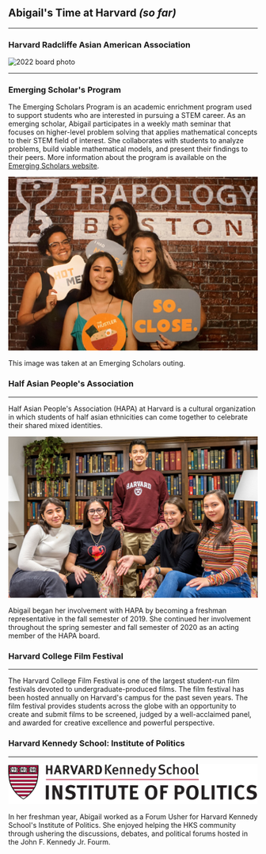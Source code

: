 ## Abigail's Time at Harvard *(so far)*
-------------------------

### Harvard Radcliffe Asian American Association

![2022 board photo](https://github.com/abical/abical.github.io/blob/master/p%20image/DSC03426.JPG?raw=true)

-------------------------
### Emerging Scholar's Program

The Emerging Scholars Program is an academic enrichment program used to support students who are interested in pursuing a STEM career. As an emerging scholar, Abigail participates in a weekly math seminar that focuses on higher-level problem solving that applies mathematical concepts to their STEM field of interest. She collaborates with students to analyze problems, build viable mathematical models, and present their findings to their peers. More information about the program is available on the [Emerging Scholars website](https://emergingscholars.math.harvard.edu/about).

![emerging scholars outing](https://github.com/abical/abical.github.io/blob/master/p%20image/emerging%20scholars%20program%20img.jpg?raw=true)

This image was taken at an Emerging Scholars outing.

### Half Asian People's Association
-------------------------
Half Asian People's Association (HAPA) at Harvard is a cultural organization in which students of half asian ethnicities can come together to celebrate their shared mixed identities. 

![HAPA IMG](https://github.com/abical/abical.github.io/blob/master/p%20image/HAPA-Fall-2019-67%20(1).jpg?raw=true)

Abigail began her involvement with HAPA by becoming a freshman representative in the fall semester of 2019. She continued her involvement throughout the spring semester and fall semester of 2020 as an acting member of the HAPA board. 

### Harvard College Film Festival
-------------------------
The Harvard College Film Festival is one of the largest student-run film festivals devoted to undergraduate-produced films. The film festival has been hosted annually on Harvard's campus for the past seven years. 
The film festival provides students across the globe with an opportunity to create and submit films to be screened, judged by a well-acclaimed panel, and awarded for creative excellence and powerful perspective.

### Harvard Kennedy School: Institute of Politics
-------------------------

![hks logo](https://github.com/abical/abical.github.io/blob/master/p%20image/hks%20logo.png?raw=true)

In her freshman year, Abigail worked as a Forum Usher for Harvard Kennedy School's Institute of Politics. She enjoyed helping the HKS community through ushering the discussions, debates, and political forums hosted in the John F. Kennedy Jr. Fourm. 
